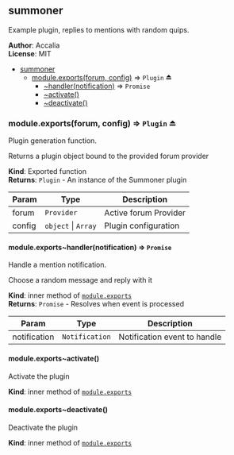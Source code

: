 <a name="module_summoner"></a>

## summoner
Example plugin, replies to mentions with random quips.

**Author**: Accalia  
**License**: MIT  

* [summoner](#module_summoner)
    * [module.exports(forum, config)](#exp_module_summoner--module.exports) ⇒ <code>Plugin</code> ⏏
        * [~handler(notification)](#module_summoner--module.exports..handler) ⇒ <code>Promise</code>
        * [~activate()](#module_summoner--module.exports..activate)
        * [~deactivate()](#module_summoner--module.exports..deactivate)

<a name="exp_module_summoner--module.exports"></a>

### module.exports(forum, config) ⇒ <code>Plugin</code> ⏏
Plugin generation function.

Returns a plugin object bound to the provided forum provider

**Kind**: Exported function  
**Returns**: <code>Plugin</code> - An instance of the Summoner plugin  

| Param | Type | Description |
| --- | --- | --- |
| forum | <code>Provider</code> | Active forum Provider |
| config | <code>object</code> &#124; <code>Array</code> | Plugin configuration |

<a name="module_summoner--module.exports..handler"></a>

#### module.exports~handler(notification) ⇒ <code>Promise</code>
Handle a mention notification.

Choose a random message and reply with it

**Kind**: inner method of <code>[module.exports](#exp_module_summoner--module.exports)</code>  
**Returns**: <code>Promise</code> - Resolves when event is processed  

| Param | Type | Description |
| --- | --- | --- |
| notification | <code>Notification</code> | Notification event to handle |

<a name="module_summoner--module.exports..activate"></a>

#### module.exports~activate()
Activate the plugin

**Kind**: inner method of <code>[module.exports](#exp_module_summoner--module.exports)</code>  
<a name="module_summoner--module.exports..deactivate"></a>

#### module.exports~deactivate()
Deactivate the plugin

**Kind**: inner method of <code>[module.exports](#exp_module_summoner--module.exports)</code>  
